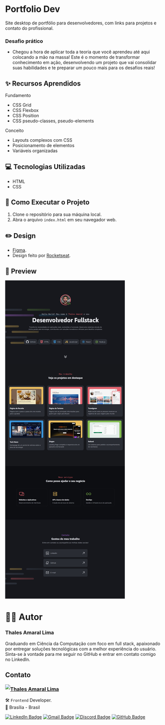 # Portfolio Dev

Site desktop de portfólio para desenvolvedores, com links para projetos e contato do profissional.

### Desafio prático

- Chegou a hora de aplicar toda a teoria que você aprendeu até aqui colocando a mão na massa! Este é o momento de transformar conhecimento em ação, desenvolvendo um projeto que vai consolidar suas habilidades e te preparar um pouco mais para os desafios reais!

## ✨ Recursos Aprendidos

Fundamento
- CSS Grid
- CSS Flexbox
- CSS Position
- CSS pseudo-classes, pseudo-elements

Conceito
- Layouts complexos com CSS
- Posicionamento de elementos
- Variáveis organizadas

## 💻 Tecnologias Utilizadas

- HTML
- CSS

## 📝 Como Executar o Projeto

1. Clone o repositório para sua máquina local.
2. Abra o arquivo `index.html` em seu navegador web.

## ✏️ Design

- [Figma](https://www.figma.com/community/file/1387080701963671866).
- Design feito por [Rocketseat](https://www.rocketseat.com.br/).

## 👀 Preview

![Prévia do Site de portfólio para desenvolvedores](assets/readme/Preview-Portfolio_Dev.jpeg)

# 👨‍💻 Autor

### Thales Amaral Lima
Graduando em Ciência da Computação com foco em full stack, apaixonado por entregar soluções tecnológicas com a melhor experiência do usuário.
Sinta-se à vontade para me seguir no GitHub e entrar em contato comigo no LinkedIn.

## Contato

<img align="left" src="https://www.github.com/thalesamaral.png?size=150">

### [**Thales Amaral Lima**](https://github.com/thalesamaral)

🛠 `Frontend` Developer. <br>
📍 Brasília - Brasil

<a href="https://www.linkedin.com/in/thales-amaral-lima"><img src="https://img.shields.io/badge/LinkedIn-0077B5?style=flat&logo=linkedin&logoColor=white" alt="LinkedIn Badge" height="25"></a>&nbsp;<a href="mailto:thaleslima225@gmail.com"><img src="https://img.shields.io/badge/Gmail-D14836?style=flat&logo=gmail&logoColor=white" alt="Gmail Badge" height="25"></a>&nbsp;<a href="#"><img src="https://img.shields.io/badge/Discord-%237289DA.svg?logo=discord&logoColor=white" title="Thales Amaral#0416" alt="Discord Badge" height="25"></a>&nbsp;<a href="https://www.github.com/thalesamaral"><img src="https://img.shields.io/badge/GitHub-100000?style=flat&logo=github&logoColor=white" alt="GitHub Badge" height="25"></a>&nbsp;<br clear="left"/>